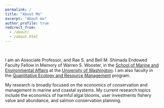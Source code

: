 ```yaml
---
permalink: /
title: "About Me"
excerpt: "About me"
author_profile: true
redirect_from: 
  - /about/
  - /about.html
---
```


<p>&nbsp; </p>

I am an Associate Professor, and Rae S. and Bell M. Shimada Endowed Faculty Fellow in Memory of Warren S. Wooster, in the [School of Marine and Environmental Affairs](https://smea.uw.edu) at the [University of Washington](https://www.washington.edu). I am also faculty in the [Quantitative Ecology and Resource Management](https://quantitative.uw.edu) program. 

My research is broadly focused on the economics of conservation and management in marine and coastal systems. My current research topics include the economics of harmful algal blooms, user investments fishery value and abundance, and salmon conservation planning.



